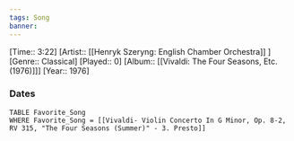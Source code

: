 ```yaml
---
tags: Song  
banner: 
---
```

[Time:: 3:22]
[Artist:: [[Henryk Szeryng: English Chamber Orchestra]] ]
[Genre:: Classical]
[Played:: 0]
[Album:: [[Vivaldi: The Four Seasons, Etc. (1976)]]]
[Year:: 1976]
### Dates
````dataview
TABLE Favorite_Song
WHERE Favorite_Song = [[Vivaldi- Violin Concerto In G Minor, Op. 8-2, RV 315, "The Four Seasons (Summer)" - 3. Presto]]
````